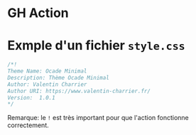 # GH Action

# Exmple d'un fichier `style.css`

```css
/*!
Theme Name: Ocade Minimal
Description: Thème Ocade Minimal
Author: Valentin Charrier
Author URI: https://www.valentin-charrier.fr/
Version:  1.0.1
*/
```
Remarque: le `!` est très important pour que l'action fonctionne correctement.